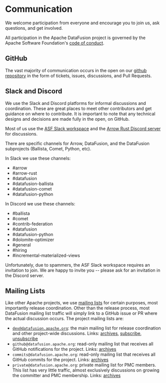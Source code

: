 

# Communication

We welcome participation from everyone and encourage you to join us, ask
questions, and get involved.

All participation in the Apache DataFusion project is governed by the
Apache Software Foundation's [code of
conduct](https://www.apache.org/foundation/policies/conduct.html).

## GitHub

The vast majority of communication occurs in the open on our
[github repository](https://github.com/apache/datafusion) in the form of tickets, issues, discussions, and Pull Requests.

## Slack and Discord

We use the Slack and Discord platforms for informal discussions and coordination. These are great places to
meet other contributors and get guidance on where to contribute. It is important to note that any technical designs and
decisions are made fully in the open, on GitHub.

Most of us use the [ASF Slack
workspace](https://s.apache.org/slack-invite) and the [Arrow Rust Discord
server](https://discord.gg/Qw5gKqHxUM) for discussions.

There are specific channels for Arrow, DataFusion, and the DataFusion subprojects (Ballista, Comet, Python, etc).

In Slack we use these channels:

- #arrow
- #arrow-rust
- #datafusion
- #datafusion-ballista
- #datafusion-comet
- #datafusion-python

In Discord we use these channels:

- #ballista
- #comet
- #contrib-federation
- #datafusion
- #datafusion-python
- #dolomite-optimizer
- #general
- #hiring
- #incremental-materialized-views

Unfortunately, due to spammers, the ASF Slack workspace requires an invitation
to join. We are happy to invite you -- please ask for an invitation in the
Discord server.

## Mailing Lists

Like other Apache projects, we use [mailing lists] for certain purposes, most
importantly release coordination. Other than the release process, most
DataFusion mailing list traffic will simply link to a GitHub issue or PR where
the actual discussion occurs. The project mailing lists are:

- [`dev@datafusion.apache.org`](mailto:dev@datafusion.apache.org): the main
  mailing list for release coordination and other project-wide discussions. Links:
  [archives](https://lists.apache.org/list.html?dev@datafusion.apache.org),
  [subscribe](mailto:dev-subscribe@datafusion.apache.org),
  [unsubscribe](mailto:dev-unsubscribe@datafusion.apache.org)
- `github@datafusion.apache.org`: read-only mailing list that receives all GitHub notifications for the project. Links:
  [archives](https://lists.apache.org/list.html?github@datafusion.apache.org)
- `commits@datafusion.apache.org`: read-only mailing list that receives all GitHub commits for the project. Links:
  [archives](https://lists.apache.org/list.html?commits@datafusion.apache.org)
- `private@datafusion.apache.org`: private mailing list for PMC members. This list has very little traffic, almost exclusively discussions on growing the committer and PMC membership. Links:
  [archives](https://lists.apache.org/list.html?private@datafusion.apache.org)

[mailing lists]: https://www.apache.org/foundation/mailinglists
